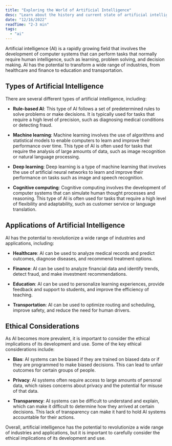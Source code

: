 ```yaml
---
title: "Exploring the World of Artificial Intelligence"
desc: "Learn about the history and current state of artificial intelligence (AI) in this article. We will explore AIs applications in various industries and its ethical considerations. From machine learning to natural language processing, discover the technologies that make up the field of AI and how they are solving real-world problems."
date: "12/16/2022"
readTime: "2-3 min"
tags:
  - "ai"
---
```


Artificial intelligence (AI) is a rapidly growing field that involves the development of computer systems that can perform tasks that normally require human intelligence, such as learning, problem solving, and decision making. AI has the potential to transform a wide range of industries, from healthcare and finance to education and transportation.

## Types of Artificial Intelligence

There are several different types of artificial intelligence, including:

- **Rule-based AI**: This type of AI follows a set of predetermined rules to solve problems or make decisions. It is typically used for tasks that require a high level of precision, such as diagnosing medical conditions or detecting fraud.

- **Machine learning**: Machine learning involves the use of algorithms and statistical models to enable computers to learn and improve their performance over time. This type of AI is often used for tasks that require the analysis of large amounts of data, such as image recognition or natural language processing.

- **Deep learning**: Deep learning is a type of machine learning that involves the use of artificial neural networks to learn and improve their performance on tasks such as image and speech recognition.

- **Cognitive computing**: Cognitive computing involves the development of computer systems that can simulate human thought processes and reasoning. This type of AI is often used for tasks that require a high level of flexibility and adaptability, such as customer service or language translation.

## Applications of Artificial Intelligence

AI has the potential to revolutionize a wide range of industries and applications, including:

- **Healthcare**: AI can be used to analyze medical records and predict outcomes, diagnose diseases, and recommend treatment options.

- **Finance**: AI can be used to analyze financial data and identify trends, detect fraud, and make investment recommendations.

- **Education**: AI can be used to personalize learning experiences, provide feedback and support to students, and improve the efficiency of teaching.

- **Transportation**: AI can be used to optimize routing and scheduling, improve safety, and reduce the need for human drivers.

## Ethical Considerations

As AI becomes more prevalent, it is important to consider the ethical implications of its development and use. Some of the key ethical considerations include:

- **Bias**: AI systems can be biased if they are trained on biased data or if they are programmed to make biased decisions. This can lead to unfair outcomes for certain groups of people.

- **Privacy**: AI systems often require access to large amounts of personal data, which raises concerns about privacy and the potential for misuse of that data.

- **Transparency**: AI systems can be difficult to understand and explain, which can make it difficult to determine how they arrived at certain decisions. This lack of transparency can make it hard to hold AI systems accountable for their actions.

Overall, artificial intelligence has the potential to revolutionize a wide range of industries and applications, but it is important to carefully consider the ethical implications of its development and use.